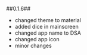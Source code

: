 ##0.1.6##

- changed theme to material
- added dice in mainscreen
- changed app name to DSA
- changed app icon
- minor changes
